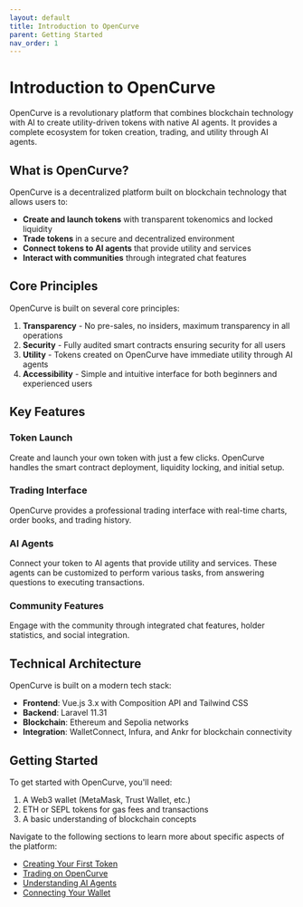 ```yaml
---
layout: default
title: Introduction to OpenCurve
parent: Getting Started
nav_order: 1
---
```


# Introduction to OpenCurve

OpenCurve is a revolutionary platform that combines blockchain technology with AI to create utility-driven tokens with native AI agents. It provides a complete ecosystem for token creation, trading, and utility through AI agents.

## What is OpenCurve?

OpenCurve is a decentralized platform built on blockchain technology that allows users to:

- **Create and launch tokens** with transparent tokenomics and locked liquidity
- **Trade tokens** in a secure and decentralized environment
- **Connect tokens to AI agents** that provide utility and services
- **Interact with communities** through integrated chat features

## Core Principles

OpenCurve is built on several core principles:

1. **Transparency** - No pre-sales, no insiders, maximum transparency in all operations
2. **Security** - Fully audited smart contracts ensuring security for all users
3. **Utility** - Tokens created on OpenCurve have immediate utility through AI agents
4. **Accessibility** - Simple and intuitive interface for both beginners and experienced users

## Key Features

### Token Launch

Create and launch your own token with just a few clicks. OpenCurve handles the smart contract deployment, liquidity locking, and initial setup.

### Trading Interface

OpenCurve provides a professional trading interface with real-time charts, order books, and trading history.

### AI Agents

Connect your token to AI agents that provide utility and services. These agents can be customized to perform various tasks, from answering questions to executing transactions.

### Community Features

Engage with the community through integrated chat features, holder statistics, and social integration.

## Technical Architecture

OpenCurve is built on a modern tech stack:

- **Frontend**: Vue.js 3.x with Composition API and Tailwind CSS
- **Backend**: Laravel 11.31
- **Blockchain**: Ethereum and Sepolia networks
- **Integration**: WalletConnect, Infura, and Ankr for blockchain connectivity

## Getting Started

To get started with OpenCurve, you'll need:

1. A Web3 wallet (MetaMask, Trust Wallet, etc.)
2. ETH or SEPL tokens for gas fees and transactions
3. A basic understanding of blockchain concepts

Navigate to the following sections to learn more about specific aspects of the platform:

- [Creating Your First Token](../tokens/create.html)
- [Trading on OpenCurve](../trading/overview.html)
- [Understanding AI Agents](../agents/overview.html)
- [Connecting Your Wallet](../wallets/connecting.html)

